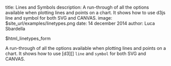 title: Lines and Symbols
description: A run-through of all the options available when plotting lines and points on a chart. It shows how to use d3js line and symbol for both SVG and CANVAS.
image: $site_url/examples/linetypes.png
date: 14 december 2014
author: Luca Sbardella

<div class="container-fluid">
  <div class="row">
    <div class="col-sm-10">
      <div data-options='gexamples.linetypes' style='max-width: 700px' class="center-block" giotto-chart></div>
    </div>
    <div class="col-sm-2 small">
      $html_linetypes_form
    </div>
  </div>
</div>

A run-through of all the options available when plotting lines and points on a chart.
It shows how to use [d3][] ``line`` and ``symbol`` for both SVG and CANVAS.